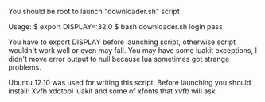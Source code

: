 You should be root to launch "downloader.sh" script

Usage:
	$ export DISPLAY=:32.0
	$ bash downloader.sh login pass

You have to export DISPLAY before launching script, otherwise script wouldn't work well or even may fall.
You may have some luakit exceptions, I didn't move error output to null because lua sometimes got strange problems.

Ubuntu 12.10 was used for writing this script.
Before launching you should install:
Xvfb 
xdotool
luakit
and some of xfonts that xvfb will ask